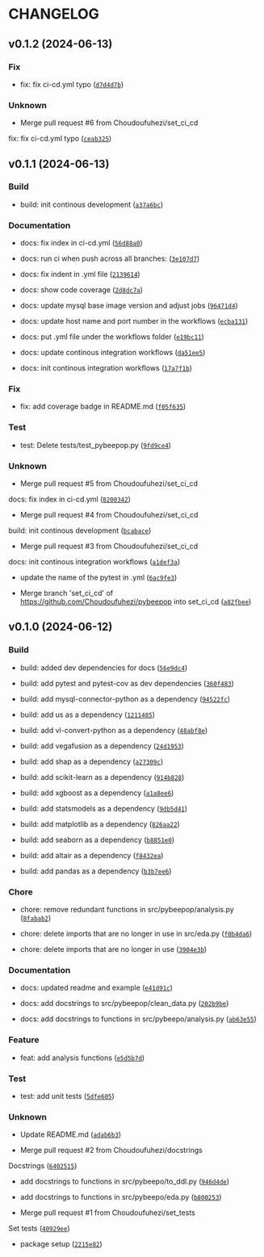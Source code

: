 # CHANGELOG



## v0.1.2 (2024-06-13)

### Fix

* fix: fix ci-cd.yml typo ([`d7d4d7b`](https://github.com/Choudoufuhezi/pybeepop/commit/d7d4d7b069b8e43a46a1023c8b9688970fb1ddb0))

### Unknown

* Merge pull request #6 from Choudoufuhezi/set_ci_cd

fix: fix ci-cd.yml typo ([`ceab325`](https://github.com/Choudoufuhezi/pybeepop/commit/ceab325ef0a579d4d3ebe87ed4a845b711206382))


## v0.1.1 (2024-06-13)

### Build

* build: init continous development ([`a37a6bc`](https://github.com/Choudoufuhezi/pybeepop/commit/a37a6bca38c42f9ae80c3d8c6efde684d099313d))

### Documentation

* docs: fix index in ci-cd.yml ([`56d88a0`](https://github.com/Choudoufuhezi/pybeepop/commit/56d88a0e9bb8e254d1078eb2106a7b6bd6ac9147))

* docs: run ci when push across all branches: ([`3e107d7`](https://github.com/Choudoufuhezi/pybeepop/commit/3e107d7ca67be9db8aa6e68dc2c381830fa8959c))

* docs: fix indent in .yml file ([`2139614`](https://github.com/Choudoufuhezi/pybeepop/commit/2139614730f7f4ada419be8027cda2abd5635d2b))

* docs: show code coverage ([`2d8dc7a`](https://github.com/Choudoufuhezi/pybeepop/commit/2d8dc7a51b22548b4de2e31b6de74c6328e85d4b))

* docs: update mysql base image version and adjust jobs ([`96471d4`](https://github.com/Choudoufuhezi/pybeepop/commit/96471d48bcfd32bf6e39b64fbfc88a6caa7980d8))

* docs: update host name and port number in the workflows ([`ecba131`](https://github.com/Choudoufuhezi/pybeepop/commit/ecba131a6871b50eb92a85c1e1aab06874f9e9d6))

* docs: put .yml file under the workflows folder ([`e19bc11`](https://github.com/Choudoufuhezi/pybeepop/commit/e19bc117083921b439d9bf24795820a652d2b3ea))

* docs: update continous integration workflows ([`da51ee5`](https://github.com/Choudoufuhezi/pybeepop/commit/da51ee5ef00aa41e3307d2ad748a17cf47d16e4a))

* docs: init continous integration workflows ([`17a7f1b`](https://github.com/Choudoufuhezi/pybeepop/commit/17a7f1bdcc094f11e73acbb332dedcf640d195a4))

### Fix

* fix: add coverage badge in README.md ([`f05f635`](https://github.com/Choudoufuhezi/pybeepop/commit/f05f635a57549086941796377ee6b1ab6ed67074))

### Test

* test: Delete tests/test_pybeepop.py ([`9fd9ce4`](https://github.com/Choudoufuhezi/pybeepop/commit/9fd9ce4d9f150b8e57b27c8fcb54342f05679a70))

### Unknown

* Merge pull request #5 from Choudoufuhezi/set_ci_cd

docs: fix index in ci-cd.yml ([`8200342`](https://github.com/Choudoufuhezi/pybeepop/commit/8200342149e46b7ba79f8bb9c4c1a869ca3dcc23))

* Merge pull request #4 from Choudoufuhezi/set_ci_cd

build: init continous development ([`bcabace`](https://github.com/Choudoufuhezi/pybeepop/commit/bcabace33d532384713d1761528ddfb46652f8dd))

* Merge pull request #3 from Choudoufuhezi/set_ci_cd

docs: init continous integration workflows ([`a1def3a`](https://github.com/Choudoufuhezi/pybeepop/commit/a1def3a909bd767db7357580680ee4199ef7b6c8))

* update the name of the pytest in .yml ([`6ac9fe3`](https://github.com/Choudoufuhezi/pybeepop/commit/6ac9fe34cde7ef5b1c4f07937316eaf6ab6c0691))

* Merge branch &#39;set_ci_cd&#39; of https://github.com/Choudoufuhezi/pybeepop into set_ci_cd ([`a82fbee`](https://github.com/Choudoufuhezi/pybeepop/commit/a82fbeeb0837f4c3efb728e1c2132c92a5a1642c))


## v0.1.0 (2024-06-12)

### Build

* build: added dev dependencies for docs ([`56e9dc4`](https://github.com/Choudoufuhezi/pybeepop/commit/56e9dc4e00ad2ecb423040b24a25300673c2d42b))

* build: add pytest and pytest-cov as dev dependencies ([`360f483`](https://github.com/Choudoufuhezi/pybeepop/commit/360f483c199c66ac8d2b41240510e3a55288ee3d))

* build: add mysql-connector-python as a dependency ([`94522fc`](https://github.com/Choudoufuhezi/pybeepop/commit/94522fc001697b299e71f11675917be9b43f184c))

* build: add us as a dependency ([`1211485`](https://github.com/Choudoufuhezi/pybeepop/commit/12114850f2935934d494931e781e4f796d26aa48))

* build: add vl-convert-python as a dependency ([`48abf8e`](https://github.com/Choudoufuhezi/pybeepop/commit/48abf8e8c03d578f040924b4a8e127c63b0b6c03))

* build: add vegafusion as a dependency ([`24d1953`](https://github.com/Choudoufuhezi/pybeepop/commit/24d1953e1e0dda29ce8412b82b3826d871237057))

* build: add shap as a dependency ([`a27309c`](https://github.com/Choudoufuhezi/pybeepop/commit/a27309c1a624427bc645d6de1c8ec44c2cd759cf))

* build: add scikit-learn as a dependency ([`914b828`](https://github.com/Choudoufuhezi/pybeepop/commit/914b828fc3496bf70346b99e118c21652ebafda8))

* build: add xgboost as a dependency ([`a1a8ee6`](https://github.com/Choudoufuhezi/pybeepop/commit/a1a8ee647d2f15cb5bebfbbb17b5485b205153ed))

* build: add statsmodels as a dependency ([`9db5d41`](https://github.com/Choudoufuhezi/pybeepop/commit/9db5d414974249072145b5e6251b31e6a9637e8c))

* build: add matplotlib as a dependency ([`826aa22`](https://github.com/Choudoufuhezi/pybeepop/commit/826aa22d56100f2bfc307e0cef166208e19efa97))

* build: add seaborn as a dependency ([`b8851e0`](https://github.com/Choudoufuhezi/pybeepop/commit/b8851e03b091e6693c7748e81f65b7d5242293da))

* build: add altair as a dependency ([`f8432ea`](https://github.com/Choudoufuhezi/pybeepop/commit/f8432ead4edd2b5fe7eb431502ff6027ddde7ba7))

* build: add pandas as a dependency ([`b3b7ee6`](https://github.com/Choudoufuhezi/pybeepop/commit/b3b7ee665a2ee09c9641ae02587ede5d6ffa6084))

### Chore

* chore: remove redundant functions in src/pybeepop/analysis.py ([`8fabab2`](https://github.com/Choudoufuhezi/pybeepop/commit/8fabab2b3c20e694c0d40ed19c40687ef12b60cb))

* chore: delete imports that are no longer in use in src/eda.py ([`f0b4da6`](https://github.com/Choudoufuhezi/pybeepop/commit/f0b4da6f37060ac66e72ff19aa7b4b5e7e463ab6))

* chore: delete imports that are no longer in use ([`3904e3b`](https://github.com/Choudoufuhezi/pybeepop/commit/3904e3b54f3e5f4861c084abdfbf6fd6fd33f4e6))

### Documentation

* docs: updated readme and example ([`e41d91c`](https://github.com/Choudoufuhezi/pybeepop/commit/e41d91cc416a00c6ad2a0734534af39a29cf512e))

* docs: add docstrings to src/pybeepop/clean_data.py ([`202b9be`](https://github.com/Choudoufuhezi/pybeepop/commit/202b9bee78ce3d21bbdc3656b6b12b92a58e0800))

* docs: add docstrings to functions in src/pybeepo/analysis.py ([`ab63e55`](https://github.com/Choudoufuhezi/pybeepop/commit/ab63e55f825478ba69969a153eb3893e16aee5e0))

### Feature

* feat: add analysis functions ([`e5d5b7d`](https://github.com/Choudoufuhezi/pybeepop/commit/e5d5b7de1229f4037400fd7e2cc79839573cb7d3))

### Test

* test: add unit tests ([`5dfe605`](https://github.com/Choudoufuhezi/pybeepop/commit/5dfe605e6df2ae123bcc4a8f36eb359e6bb269cb))

### Unknown

* Update README.md ([`adab6b3`](https://github.com/Choudoufuhezi/pybeepop/commit/adab6b3de7ea597bf9ba3dd67e2287be54ba704a))

* Merge pull request #2 from Choudoufuhezi/docstrings

Docstrings ([`6402515`](https://github.com/Choudoufuhezi/pybeepop/commit/64025153488ab70deb8cfcbba5b5a72f6d12891b))

* add docstrings to functions in src/pybeepo/to_ddl.py ([`946d4de`](https://github.com/Choudoufuhezi/pybeepop/commit/946d4de1e5057130d8741c09b34189ebb3edd747))

* add docstrings to functions in src/pybeepo/eda.py ([`b800253`](https://github.com/Choudoufuhezi/pybeepop/commit/b800253e8787c135f053ba71f391d1e0f253442b))

* Merge pull request #1 from Choudoufuhezi/set_tests

Set tests ([`40929ee`](https://github.com/Choudoufuhezi/pybeepop/commit/40929eebbd0ad3e11fe23f7b4282be89fa22c952))

* package setup ([`2215e82`](https://github.com/Choudoufuhezi/pybeepop/commit/2215e82b641202586c55b0ce19a27ef30efdb48f))
